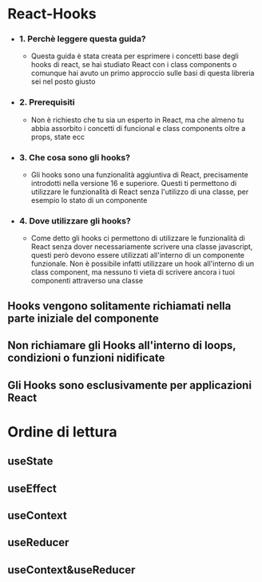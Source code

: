 # React-Hooks

<ul>
    <li><h3> 1. Perchè leggere questa guida? </h3></li>
    <ul>
        <li>
            Questa guida è stata creata per esprimere i concetti base degli hooks di react, se hai studiato React con i class components o comunque hai avuto un primo approccio sulle basi di questa libreria sei nel posto giusto
        </li>
     </ul>
    <li><h3> 2. Prerequisiti </h3></li>
    <ul>
        <li>
          Non è richiesto che tu sia un esperto in React, ma che almeno tu abbia assorbito i concetti di funcional e class components oltre a props, state ecc
        </li>
     </ul>
    <li><h3> 3. Che cosa sono gli hooks? </h3></li>
    <ul>
        <li>
          Gli hooks sono una funzionalità aggiuntiva di React, precisamente introdotti nella versione 16 e superiore. Questi ti permettono di utilizzare le funzionalità di React senza l'utilizzo di una classe, per esempio lo stato di           un componente 
        </li>
     </ul>
    <li><h3> 4. Dove utilizzare gli hooks? </h3></li>
    <ul>
        <li>
          Come detto gli hooks ci permettono di utilizzare le funzionalità di React senza dover necessariamente scrivere una classe javascript, questi però devono essere utilizzati all'interno di un componente funzionale.
          Non è possibile infatti utilizzare un hook all'interno di un class component, ma nessuno ti vieta di scrivere ancora i tuoi componenti attraverso una classe 
        </li>
     </ul>
</ul>

## Hooks vengono solitamente richiamati nella parte iniziale del componente 
## Non richiamare gli Hooks all'interno di loops, condizioni o funzioni nidificate
## Gli Hooks sono esclusivamente per applicazioni React

# Ordine di lettura 

## useState
## useEffect
## useContext
## useReducer
## useContext&useReducer
